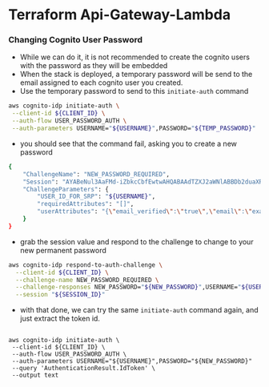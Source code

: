 # Terraform Api-Gateway-Lambda

### Changing Cognito User Password

 - While we can do it, it is not recommended to create the cognito users with the password as they will be embedded 
 - When the stack is deployed, a temporary password will be send to the email assigned to each cognito user you created.
 - Use the temporary password to send to this `initiate-auth` command

```bash
aws cognito-idp initiate-auth \
 --client-id ${CLIENT_ID} \
 --auth-flow USER_PASSWORD_AUTH \
 --auth-parameters USERNAME="${USERNAME}",PASSWORD="${TEMP_PASSWORD}"
```
  
 - you should see that the command fail, asking you to create a new password

```bash
{
    "ChallengeName": "NEW_PASSWORD_REQUIRED",
    "Session": "AYABeNul3AaFMd-iZbkcCbfEwtwAHQABAAdTZXJ2aWNlABBDb2duaXRvxxx",
    "ChallengeParameters": {
        "USER_ID_FOR_SRP": "${USERNAME}",
        "requiredAttributes": "[]",
        "userAttributes": "{\"email_verified\":\"true\",\"email\":\"example@gmail.com\"}"
    }
}
```

 - grab the session value and respond to the challenge to change to your new permanent password

```bash
aws cognito-idp respond-to-auth-challenge \
  --client-id ${CLIENT_ID} \
  --challenge-name NEW_PASSWORD_REQUIRED \
  --challenge-responses NEW_PASSWORD="${NEW_PASSWORD}",USERNAME="${USERNAME}" \
  --session "${SESSION_ID}"
```

 - with that done, we can try the same `initiate-auth` command again, and just extract the token id.

```

aws cognito-idp initiate-auth \
 --client-id ${CLIENT_ID} \
 --auth-flow USER_PASSWORD_AUTH \
 --auth-parameters USERNAME="${USERNAME}",PASSWORD="${NEW_PASSWORD}"
 --query 'AuthenticationResult.IdToken' \
 --output text
```
